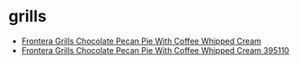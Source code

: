 # grills

 * [Frontera Grills Chocolate Pecan Pie With Coffee Whipped Cream](../../index/f/frontera-grills-chocolate-pecan-pie-with-coffee-whipped-cream-395110.json)
 * [Frontera Grills Chocolate Pecan Pie With Coffee Whipped Cream 395110](../../index/f/frontera-grills-chocolate-pecan-pie-with-coffee-whipped-cream-395110.json)
